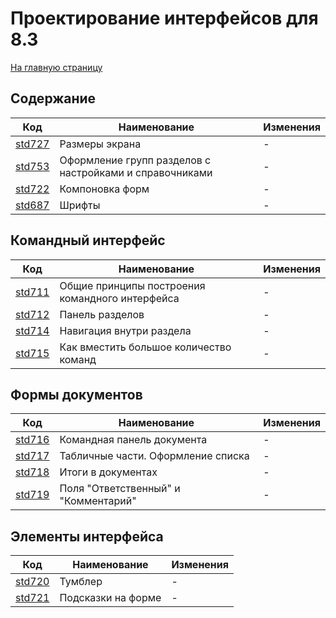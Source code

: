 # Проектирование интерфейсов для 8.3

[На главную страницу](../README.MD)

## Содержание

| Код | Наименование | Изменения |
|-|-|-|
| [std727](https://its.1c.ru/db/v8std#content:727:hdoc) | Размеры экрана | - |
| [std753](https://its.1c.ru/db/v8std#content:753:hdoc) | Оформление групп разделов с настройками и справочниками | - |
| [std722](https://its.1c.ru/db/v8std#content:722:hdoc) | Компоновка форм | - |
| [std687](https://its.1c.ru/db/v8std#content:687:hdoc) | Шрифты | - |

## Командный интерфейс

| Код | Наименование | Изменения |
|-|-|-|
| [std711](https://its.1c.ru/db/v8std#content:711:hdoc) | Общие принципы построения командного интерфейса | - |
| [std712](https://its.1c.ru/db/v8std#content:712:hdoc) | Панель разделов | - |
| [std714](https://its.1c.ru/db/v8std#content:714:hdoc) | Навигация внутри раздела | - |
| [std715](https://its.1c.ru/db/v8std#content:715:hdoc) | Как вместить большое количество команд | - |

## Формы документов

| Код | Наименование | Изменения |
|-|-|-|
| [std716](https://its.1c.ru/db/v8std#content:716:hdoc) | Командная панель документа | - |
| [std717](https://its.1c.ru/db/v8std#content:717:hdoc) | Табличные части. Оформление списка | - |
| [std718](https://its.1c.ru/db/v8std#content:718:hdoc) | Итоги в документах | - |
| [std719](https://its.1c.ru/db/v8std#content:719:hdoc) | Поля "Ответственный" и "Комментарий" | - |

## Элементы интерфейса

| Код | Наименование | Изменения |
|-|-|-|
| [std720](https://its.1c.ru/db/v8std#content:720:hdoc) | Тумблер | - |
| [std721](https://its.1c.ru/db/v8std#content:721:hdoc) | Подсказки на форме | - |